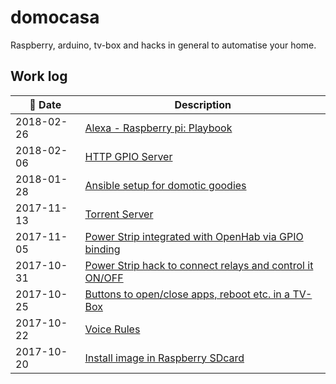# domocasa

Raspberry, arduino, tv-box and hacks in general to automatise your home.

## Work log

| 📅 Date | Description |
|----------------------|--------|
| 2018-02-26 | [Alexa - Raspberry pi: Playbook][raspi-alexa] |
| 2018-02-06 | [HTTP GPIO Server](gpio-server) |
| 2018-01-28 | [Ansible setup for domotic goodies][ansible-setup] |
| 2017-11-13 | [Torrent Server][torrent-server] |
| 2017-11-05 | [Power Strip integrated with OpenHab via GPIO binding][power-strip] |
| 2017-10-31 | [Power Strip hack to connect relays and control it ON/OFF][power-strip-hack] | 
| 2017-10-25 | [Buttons to open/close apps, reboot etc. in a TV-Box][tv-box] |
| 2017-10-22 | [Voice Rules][voice] |
| 2017-10-20 | [Install image in Raspberry SDcard][rpi3] |

[ansible-setup]:ansible-setup/
[torrent-server]:rpi3/deluged
[power-strip]:openHAB-conf/items/home.items
[power-strip-hack]:power-strip-hack/
[voice]:openHAB-conf/rules/voice.rules
[tv-box]:tv-box
[rpi3]:rpi3
[raspi-alexa]:alexa-playbook/
